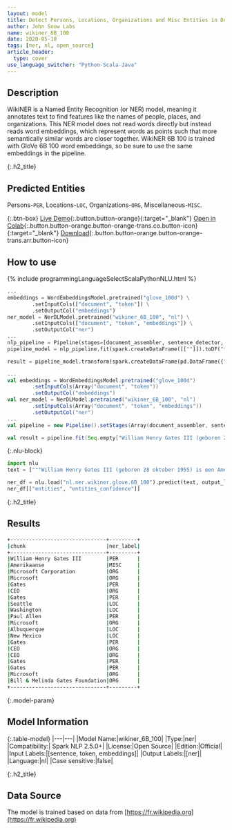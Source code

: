 ```yaml
---
layout: model
title: Detect Persons, Locations, Organizations and Misc Entities in Dutch (WikiNER 6B 100)
author: John Snow Labs
name: wikiner_6B_100
date: 2020-05-10
tags: [ner, nl, open_source]
article_header:
  type: cover
use_language_switcher: "Python-Scala-Java"
---
```


## Description
WikiNER is a Named Entity Recognition (or NER) model, meaning it annotates text to find features like the names of people, places, and organizations. This NER model does not read words directly but instead reads word embeddings, which represent words as points such that more semantically similar words are closer together. WikiNER 6B 100 is trained with GloVe 6B 100 word embeddings, so be sure to use the same embeddings in the pipeline.

{:.h2_title}
## Predicted Entities 
Persons-`PER`, Locations-`LOC`, Organizations-`ORG`, Miscellaneous-`MISC`.

{:.btn-box}
[Live Demo](https://demo.johnsnowlabs.com/public/NER_NL){:.button.button-orange}{:target="_blank"}
[Open in Colab](https://colab.research.google.com/github/JohnSnowLabs/spark-nlp-workshop/blob/master/tutorials/streamlit_notebooks/NER_NL.ipynb){:.button.button-orange.button-orange-trans.co.button-icon}{:target="_blank"}
[Download](https://s3.amazonaws.com/auxdata.johnsnowlabs.com/public/models/wikiner_6B_100_nl_2.5.0_2.4_1588546201140.zip){:.button.button-orange.button-orange-trans.arr.button-icon}

## How to use 

<div class="tabs-box" markdown="1">

{% include programmingLanguageSelectScalaPythonNLU.html %}

```python
...
embeddings = WordEmbeddingsModel.pretrained("glove_100d") \
        .setInputCols(["document", "token"]) \
        .setOutputCol("embeddings")
ner_model = NerDLModel.pretrained("wikiner_6B_100", "nl") \
        .setInputCols(["document", "token", "embeddings"]) \
        .setOutputCol("ner")
...        
nlp_pipeline = Pipeline(stages=[document_assembler, sentence_detector, tokenizer, embeddings, ner_model, ner_converter])
pipeline_model = nlp_pipeline.fit(spark.createDataFrame([[""]]).toDF("text"))

result = pipeline_model.transform(spark.createDataFrame(pd.DataFrame({"text": ["""William Henry Gates III (geboren 28 oktober 1955) is een Amerikaanse zakenmagnaat, softwareontwikkelaar, investeerder en filantroop. Hij is vooral bekend als medeoprichter van Microsoft Corporation. Tijdens zijn carrière bij Microsoft bekleedde Gates de functies van voorzitter, chief executive officer (CEO), president en chief software architect, terwijl hij ook de grootste individuele aandeelhouder was tot mei 2014. Hij is een van de bekendste ondernemers en pioniers van de microcomputerrevolutie van de jaren 70 en 80. Gates, geboren en getogen in Seattle, Washington, richtte in 1975 samen met jeugdvriend Paul Allen Microsoft op in Albuquerque, New Mexico; het werd "s werelds grootste personal computer softwarebedrijf. Gates leidde het bedrijf als voorzitter en CEO totdat hij in januari 2000 aftrad als CEO, maar hij bleef voorzitter en werd chief software architect. Eind jaren negentig kreeg Gates kritiek vanwege zijn zakelijke tactieken, die als concurrentiebeperkend werden beschouwd. Deze mening is bevestigd door tal van gerechtelijke uitspraken. In juni 2006 kondigde Gates aan dat hij zou overgaan naar een parttime functie bij Microsoft en fulltime gaan werken bij de Bill & Melinda Gates Foundation, de particuliere liefdadigheidsstichting die hij en zijn vrouw, Melinda Gates, in 2000 hebben opgericht. Hij droeg geleidelijk zijn taken over aan Ray Ozzie en Craig Mundie. Hij trad in februari 2014 af als voorzitter van Microsoft en nam een nieuwe functie aan als technologieadviseur ter ondersteuning van de nieuw aangestelde CEO Satya Nadella."""]})))
```

```scala
...
val embeddings = WordEmbeddingsModel.pretrained("glove_100d") 
        .setInputCols(Array("document", "token"))
        .setOutputCol("embeddings")
val ner_model = NerDLModel.pretrained("wikiner_6B_100", "nl")
        .setInputCols(Array("document", "token", "embeddings"))
        .setOutputCol("ner")
...
val pipeline = new Pipeline().setStages(Array(document_assembler, sentence_detector, tokenizer, embeddings, ner_model, ner_converter))

val result = pipeline.fit(Seq.empty["William Henry Gates III (geboren 28 oktober 1955) is een Amerikaanse zakenmagnaat, softwareontwikkelaar, investeerder en filantroop. Hij is vooral bekend als medeoprichter van Microsoft Corporation. Tijdens zijn carrière bij Microsoft bekleedde Gates de functies van voorzitter, chief executive officer (CEO), president en chief software architect, terwijl hij ook de grootste individuele aandeelhouder was tot mei 2014. Hij is een van de bekendste ondernemers en pioniers van de microcomputerrevolutie van de jaren 70 en 80. Gates, geboren en getogen in Seattle, Washington, richtte in 1975 samen met jeugdvriend Paul Allen Microsoft op in Albuquerque, New Mexico; het werd "s werelds grootste personal computer softwarebedrijf. Gates leidde het bedrijf als voorzitter en CEO totdat hij in januari 2000 aftrad als CEO, maar hij bleef voorzitter en werd chief software architect. Eind jaren negentig kreeg Gates kritiek vanwege zijn zakelijke tactieken, die als concurrentiebeperkend werden beschouwd. Deze mening is bevestigd door tal van gerechtelijke uitspraken. In juni 2006 kondigde Gates aan dat hij zou overgaan naar een parttime functie bij Microsoft en fulltime gaan werken bij de Bill & Melinda Gates Foundation, de particuliere liefdadigheidsstichting die hij en zijn vrouw, Melinda Gates, in 2000 hebben opgericht. Hij droeg geleidelijk zijn taken over aan Ray Ozzie en Craig Mundie. Hij trad in februari 2014 af als voorzitter van Microsoft en nam een nieuwe functie aan als technologieadviseur ter ondersteuning van de nieuw aangestelde CEO Satya Nadella."].toDS.toDF("text")).transform(data)
```

{:.nlu-block}
```python
import nlu
text = ["""William Henry Gates III (geboren 28 oktober 1955) is een Amerikaanse zakenmagnaat, softwareontwikkelaar, investeerder en filantroop. Hij is vooral bekend als medeoprichter van Microsoft Corporation. Tijdens zijn carrière bij Microsoft bekleedde Gates de functies van voorzitter, chief executive officer (CEO), president en chief software architect, terwijl hij ook de grootste individuele aandeelhouder was tot mei 2014. Hij is een van de bekendste ondernemers en pioniers van de microcomputerrevolutie van de jaren 70 en 80. Gates, geboren en getogen in Seattle, Washington, richtte in 1975 samen met jeugdvriend Paul Allen Microsoft op in Albuquerque, New Mexico; het werd "s werelds grootste personal computer softwarebedrijf. Gates leidde het bedrijf als voorzitter en CEO totdat hij in januari 2000 aftrad als CEO, maar hij bleef voorzitter en werd chief software architect. Eind jaren negentig kreeg Gates kritiek vanwege zijn zakelijke tactieken, die als concurrentiebeperkend werden beschouwd. Deze mening is bevestigd door tal van gerechtelijke uitspraken. In juni 2006 kondigde Gates aan dat hij zou overgaan naar een parttime functie bij Microsoft en fulltime gaan werken bij de Bill & Melinda Gates Foundation, de particuliere liefdadigheidsstichting die hij en zijn vrouw, Melinda Gates, in 2000 hebben opgericht. Hij droeg geleidelijk zijn taken over aan Ray Ozzie en Craig Mundie. Hij trad in februari 2014 af als voorzitter van Microsoft en nam een nieuwe functie aan als technologieadviseur ter ondersteuning van de nieuw aangestelde CEO Satya Nadella."""]

ner_df = nlu.load("nl.ner.wikiner.glove.6B_100").predict(text, output_level = "chunk")
ner_df[["entities", "entities_confidence"]]
```

</div>

{:.h2_title}
## Results

```bash
+-------------------------------+---------+
|chunk                          |ner_label|
+-------------------------------+---------+
|William Henry Gates III        |PER      |
|Amerikaanse                    |MISC     |
|Microsoft Corporation          |ORG      |
|Microsoft                      |ORG      |
|Gates                          |PER      |
|CEO                            |ORG      |
|Gates                          |PER      |
|Seattle                        |LOC      |
|Washington                     |LOC      |
|Paul Allen                     |PER      |
|Microsoft                      |ORG      |
|Albuquerque                    |LOC      |
|New Mexico                     |LOC      |
|Gates                          |PER      |
|CEO                            |ORG      |
|CEO                            |ORG      |
|Gates                          |PER      |
|Gates                          |PER      |
|Microsoft                      |ORG      |
|Bill & Melinda Gates Foundation|ORG      |
+-------------------------------+---------+
```

{:.model-param}
## Model Information

{:.table-model}
|---|---|
|Model Name:|wikiner_6B_100|
|Type:|ner|
|Compatibility:| Spark NLP 2.5.0+|
|License:|Open Source|
|Edition:|Official|
|Input Labels:|[sentence, token, embeddings]|
|Output Labels:|[ner]|
|Language:|nl|
|Case sensitive:|false|


{:.h2_title}
## Data Source
The model is trained based on data from [https://fr.wikipedia.org](https://fr.wikipedia.org)